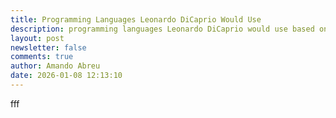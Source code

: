 ```yaml
---
title: Programming Languages Leonardo DiCaprio Would Use
description: programming languages Leonardo DiCaprio would use based on how old they are
layout: post
newsletter: false
comments: true
author: Amando Abreu
date: 2026-01-08 12:13:10
---
```

f﻿ff